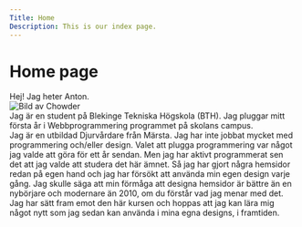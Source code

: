 ```yaml
---
Title: Home
Description: This is our index page.
---
```


Home page
==========================
Hej! Jag heter Anton.  
![*Bild av Chowder*](image/chowder.png "Chowder")  
Jag är en student på Blekinge Tekniska Högskola (BTH). Jag pluggar mitt första år i Webbprogrammering programmet på skolans campus.  
Jag är en utbildad Djurvårdare från Märsta. Jag har inte jobbat mycket med programmering och/eller design. Valet att plugga programmering var något jag valde att göra för ett år sendan. Men jag har aktivt programmerat sen det att jag valde att studera det här ämnet. Så jag har gjort några hemsidor redan på egen hand och jag har försökt att använda min egen design varje gång. Jag skulle säga att min förmåga att designa hemsidor är bättre än en nybörjare och modernare än 2010, om du förstår vad jag menar med det.  
Jag har sätt fram emot den här kursen och hoppas att jag kan lära mig något nytt som jag sedan kan använda i mina egna designs, i framtiden.